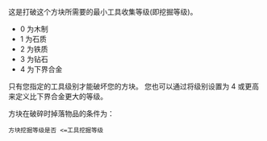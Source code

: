 这是打破这个方块所需要的最小工具收集等级(即挖掘等级)。

* 0 为木制
* 1 为石质
* 2 为铁质
* 3 为钻石
* 4 为下界合金

只有您指定的工具级别才能破坏您的方块。 您也可以通过将级别设置为 4 或更高来定义比下界合金更大的等级。

方块在破碎时掉落物品的条件为：

`方块挖掘等级是否 <=工具挖掘等级`
